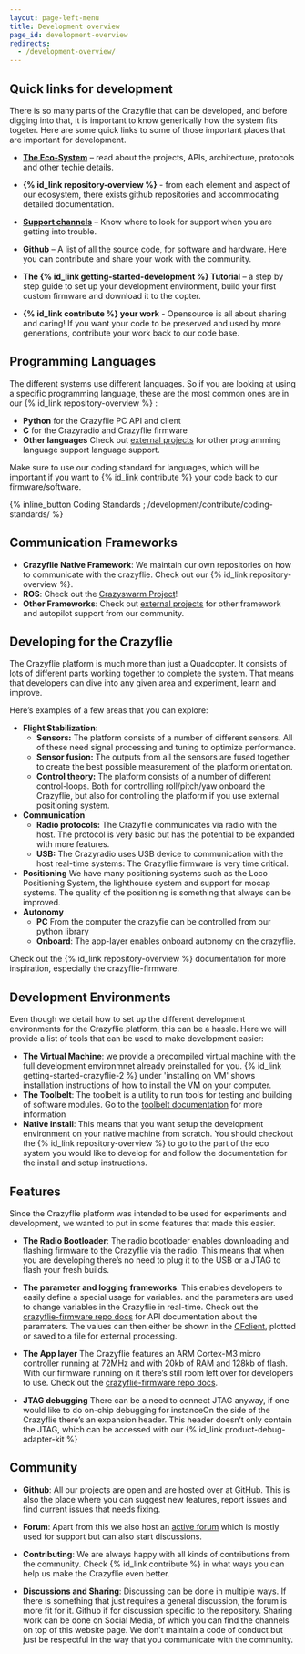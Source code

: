 ```yaml
---
layout: page-left-menu
title: Development overview
page_id: development-overview
redirects:
  - /development-overview/
---
```


## Quick links for development

There is so many parts of the Crazyflie that can be developed, and before digging into that, it is important to know generically how the system fits togeter. Here are some quick links to some of those important places that are important for development.

* **[The Eco-System](/documentation/system/)** – read about the projects, APIs, architecture, protocols and other techie details. 

* **{% id_link repository-overview %}** - from each element and aspect of our ecosystem, there exists github repositories and accommodating detailed documentation.

* **[Support channels](/support/getting-help/)** – Know where to look for support when you are getting into trouble.

* **[Github](https://github.com/bitcraze)** – A list of all the source code, for software and hardware. Here you can contribute and share your work with the community.

* **The {% id_link getting-started-development %} Tutorial** – a step by step guide to set up your development environment, build your first custom firmware and download it to the copter.

* **{% id_link contribute %} your work** - Opensource is all about sharing and caring! If you want your code to be preserved and used by more generations, contribute your work back to our code base. 


## Programming Languages 


The different systems use different languages. So if you are looking at using a
specific programming language, these are the most common ones are in our {% id_link repository-overview %} :

* **Python** for the Crazyflie PC API and client 
* **C** for the Crazyradio and Crazyflie firmware
* **Other languages** Check out [external projects](/support/external-projects/#connectivity-libraries) for other programming language support language support.

Make sure to use our coding standard for languages, which will be important if you want to {% id_link contribute %} your code back to our firmware/software.

 {% inline_button Coding Standards ; /development/contribute/coding-standards/ %}




## Communication Frameworks
* **Crazyflie Native Framework**: We maintain our own repositories on how to communicate with the crazyflie. Check out our {% id_link repository-overview %}.
* **ROS**: Check out the [Crazyswarm Project](https://crazyswarm.readthedocs.io/en/latest/)!
* **Other Frameworks**: Check out [external projects](/support/external-projects/#connectivity-libraries) for other framework and autopilot support from our community.


## Developing for the Crazyflie

The Crazyflie platform is much more than just a Quadcopter. It consists of lots
of different parts working together to complete the system. That means that
developers can dive into any given area and experiment, learn and improve.

Here’s examples of a few areas that you can explore:

* **Flight Stabilization**:
  * **Sensors:** The platform consists of a number of different sensors. All of
these need signal processing and tuning to optimize performance.
  * **Sensor fusion:** The outputs from all the sensors are fused together to
create the best possible measurement of the platform orientation.
  * **Control theory:** The platform consists of a number of different
control-loops. Both for controlling roll/pitch/yaw onboard the Crazyflie, but
also for controlling the platform if you use external positioning system.
* **Communication**
  * **Radio protocols:** The Crazyflie communicates via radio with the host. The
protocol is very basic but has the potential to be expanded with more features.
  * **USB:** The Crazyradio uses USB device to communication with the host
real-time systems: The Crazyflie firmware is very time critical.
* **Positioning** We have many positioning systems such as the Loco Positioning System, the lighthouse system and support for mocap systems. The quality of the positioning is something that always can be improved.
* **Autonomy**
  * **PC** From the computer the crazyfie can be controlled from our python library
  * **Onboard**: The app-layer enables onboard autonomy on the crazyflie. 


Check out the {% id_link repository-overview %} documentation for more inspiration, especially the crazyflie-firmware. 


## Development Environments

Even though we detail how to set up the different development environments for
the Crazyflie platform, this can be a hassle. Here we will provide a list of tools that can be used to make development easier:

* **The Virtual Machine**: we provide a precompiled virtual machine with the full development environmnet already preinstalled for you. {% id_link getting-started-crazyflie-2 %} under 'installing on VM' shows installation instructions of how to install the VM on your computer.
* **The Toolbelt**: The toolbelt is a utility to run tools for testing and building of software modules. Go to the [toolbelt documentation](/documentation/repository/toolbelt/master/) for more information
* **Native install**: This means that you want setup the development environment on your native machine from scratch. You should checkout the  {% id_link repository-overview %} to go to the part of the eco system you would like to develop for and follow the documentation for the install and setup instructions. 

## Features

Since the Crazyflie platform was intended to be used for experiments and
development, we wanted to put in some features that made this easier.

* **The Radio Bootloader**: The radio bootloader enables downloading and flashing firmware to the Crazyflie
via the radio. This means that when you are developing there’s no need to plug
it to the USB or a JTAG to flash your fresh builds.

* **The parameter and logging frameworks**: This enables developers to easily define a special usage for variables. and the
parameters are used to change variables in the Crazyflie in real-time. Check out the [crazyflie-firmware repo docs](/documentation/repository/crazyflie-firmware/master/) for API documentation about the paramaters. The values can then either be shown in the [CFclient](/documentation/repository/crazyflie-clients-python/master/), plotted or saved to a file for external processing.

* **The App layer** The Crazyflie features an ARM Cortex-M3 micro controller running at 72MHz and
with 20kb of RAM and 128kb of flash. With our firmware running on it there’s still room left over for developers to
use. Check out the [crazyflie-firmware repo docs](/documentation/repository/crazyflie-firmware/master/).

* **JTAG debugging**  There can be a need to connect JTAG anyway, if one would like to do on-chip debugging for instanceOn the side of the Crazyflie there’s an expansion header. This header doesn’t
only contain the JTAG, which can be accessed with  our {% id_link product-debug-adapter-kit %}

## Community

* **Github**: All our projects are open and are hosted over at GitHub. This is also the place
where you can suggest new features, report issues and find current issues that
needs fixing.  

* **Forum**: Apart from this we also host an [active forum](https://forum.bitcraze.io/) which is mostly used for support but can also start discussions. 

* **Contributing**: We are always happy with all kinds of contributions from the community. Check {% id_link contribute %} in what ways you can help us make the Crazyflie even better. 

* **Discussions and Sharing**: 
Discussing can be done in multiple ways. If there is something that just requires a general discussion, the forum is more fit for it. Github if for discussion specific to the repository. Sharing work can be done on Social Media, of which you can find the channels on top of this website page. We don't maintain a code of conduct but just be respectful in the way that you communicate with the community.

